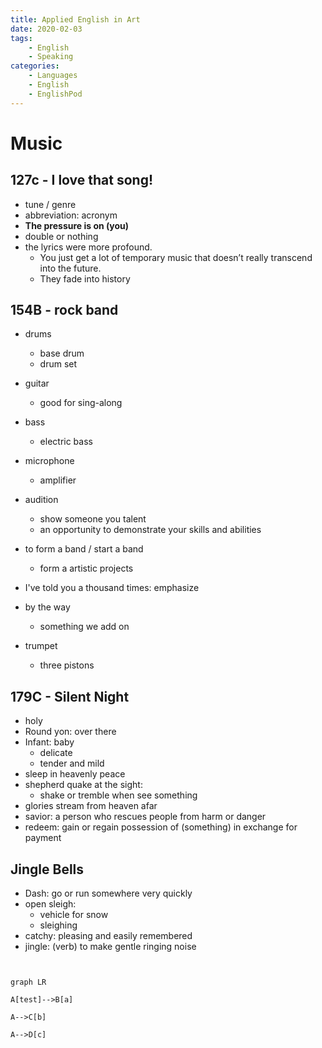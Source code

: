 ```yaml
---
title: Applied English in Art
date: 2020-02-03
tags: 
	- English
	- Speaking
categories: 
	- Languages
	- English
	- EnglishPod
---
```


# Music

## 127c - I love that song!

+ tune / genre
+ abbreviation: acronym
+ __The pressure is on (you)__
+ double or nothing
+ the lyrics were more profound. 
  + You just get a lot of temporary music that doesn’t really transcend into the future.
  + They fade into history

## 154B - rock band

+ drums
  + base drum
  + drum set
+ guitar
  + good for sing-along
+ bass
  + electric bass
+ microphone
  + amplifier
+ audition
  + show someone you talent
  + an opportunity to demonstrate your skills and abilities

+ to form a band / start a band
  + form a artistic projects

+ I've told you a thousand times: emphasize
+ by the way
  + something we add on
+ trumpet
  + three pistons

## 179C - Silent Night

+ holy
+ Round yon: over there
+ Infant: baby
  + delicate
  + tender and mild
+ sleep in heavenly peace
+ shepherd quake at the sight:
  + shake or tremble when see something
+ glories stream from heaven afar
+ savior: a person who rescues people from harm or danger
+ redeem: gain or regain possession of (something) in exchange for payment

## Jingle Bells

+ Dash: go or run somewhere very quickly
+ open sleigh: 
  + vehicle for snow
  + sleighing
+ catchy: pleasing and easily remembered
+ jingle: (verb) to make gentle ringing noise

```mermaid


graph LR 

A[test]-->B[a] 

A-->C[b] 

A-->D[c] 


```

